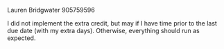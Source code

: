 Lauren Bridgwater
905759596
 
I did not implement the extra credit, but may if I have time prior to the last due date (with my extra days). Otherwise, everything should run as expected.